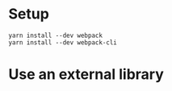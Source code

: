 # Setup
```shell
yarn install --dev webpack
yarn install --dev webpack-cli
```

# Use an external library
